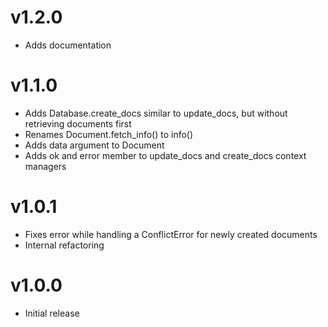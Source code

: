# v1.2.0

- Adds documentation

# v1.1.0
- Adds Database.create_docs similar to update_docs, but without retrieving documents first
- Renames Document.fetch_info() to info()
- Adds data argument to Document
- Adds ok and error member to update_docs and create_docs context managers

# v1.0.1
- Fixes error while handling a ConflictError for newly created documents
- Internal refactoring

# v1.0.0
- Initial release
